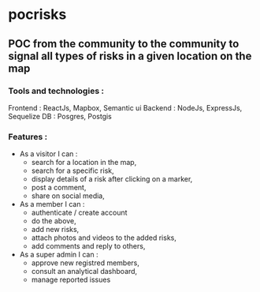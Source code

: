 # pocrisks 

##  POC from the community to the community to signal all types of risks in a given location on the map

### Tools and technologies :

Frontend : ReactJs, Mapbox, Semantic ui
Backend  : NodeJs, ExpressJs, Sequelize
DB       : Posgres, Postgis

### Features :

* As a visitor I can :
  * search for a location in the map,
  * search for a specific risk,
  * display details of a risk after clicking on a marker,
  * post a comment,
  * share on social media,
* As a member I can :
  * authenticate / create account
  * do the above,
  * add new risks,
  * attach photos and videos to the added risks,
  * add comments and reply to others,
* As a super admin I can :
  * approve new registred members,
  * consult an analytical dashboard,
  * manage reported issues
  
